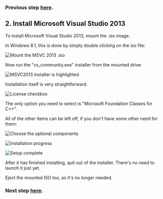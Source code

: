 ### Previous step [here](https://github.com/sqlitebrowser/sqlitebrowser/wiki/Setting-up-a-Win64-development-environment-for-DB4S#1-gather-the-required-files).

## 2. Install Microsoft Visual Studio 2013

To install Microsoft Visual Studio 2013, mount the .iso image.

In Windows 8.1, this is done by simply double clicking on the iso file:

![Mount the MSVC 2013 .iso](https://github.com/sqlitebrowser/db4s-screenshots/raw/master/wiki/win64_install/02-install_msvc2013/001.png)

Now run the "vs_community.exe" installer from the mounted drive:

![MSVC2013 installer is highlighted](https://github.com/sqlitebrowser/db4s-screenshots/raw/master/wiki/win64_install/02-install_msvc2013/002.png)

Installation itself is very straightforward.

![License checkbox](https://github.com/sqlitebrowser/db4s-screenshots/raw/master/wiki/win64_install/02-install_msvc2013/003.png)

The only option you need to select is "Microsoft Foundation Classes for C++".

All of the other items can be left off, if you don't have some other need for them:

![Choose the optional components](https://github.com/sqlitebrowser/db4s-screenshots/raw/master/wiki/win64_install/02-install_msvc2013/004.png)

![Installation progress](https://github.com/sqlitebrowser/db4s-screenshots/raw/master/wiki/win64_install/02-install_msvc2013/005.png)

![Setup complete](https://github.com/sqlitebrowser/db4s-screenshots/raw/master/wiki/win64_install/02-install_msvc2013/006.png)

After it has finished installing, quit out of the installer.  There's no need to launch it just yet.

Eject the mounted ISO too, as it's no longer needed.

### Next step [here](https://github.com/sqlitebrowser/sqlitebrowser/wiki/Win64-setup-—-Step-3-—-Create-dev-&-git_repos-directories).